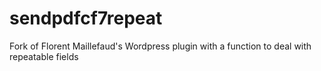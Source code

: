 # sendpdfcf7repeat
Fork of Florent Maillefaud's Wordpress plugin with a function to deal with repeatable fields
